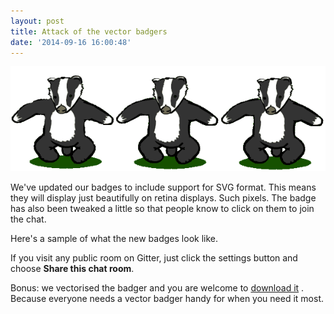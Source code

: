 ```yaml
---
layout: post
title: Attack of the vector badgers
date: '2014-09-16 16:00:48'
---
```


![](/images/2014/Sep/dancing_badgers.gif)

We've updated our badges to include support for SVG format. This means they will display just beautifully on retina displays. Such pixels. The badge has also been tweaked a little so that people know to click on them to join the chat.

Here's a sample of what the new badges look like.


If you visit any public room on Gitter, just click the settings button and choose **Share this chat room**.

Bonus: we vectorised the badger and you are welcome to [download it](http://ge.tt/7QdoGdt1/v/0?c) . Because everyone needs a vector badger handy for when you need it most.

